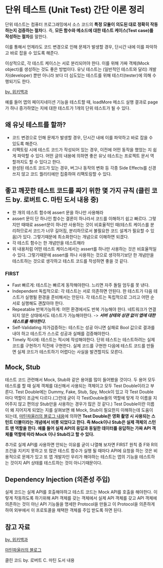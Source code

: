 # 단위 테스트 (Unit Test) 간단 이론 정리

단위 테스트는 컴퓨터 프로그래밍에서 소스 코드의 **특정 모듈이 의도된 대로 정확히 작동하는지 검증하는 절차**다. 즉, **모든 함수와 메소드에 대한 테스트 케이스(Test case)를 작성하는 절차**를 말한다.

이를 통해서 언제라도 코드 변경으로 인해 문제가 발생할 경우, 단시간 내에 이를 파악하고 바로 잡을 수 있도록 해준다. 

이상적으로, 각 테스트 케이스는 서로 분리되어야 한다. 이를 위해 가짜 객체(Mock object)를 생성하는 것도 좋은 방법이다. 유닛 테스트는 (일반적인 테스트와 달리) 개발자(developer) 뿐만 아니라 보다 더 심도있는 테스트를 위해 테스터(tester)에 의해 수행되기도 한다.

[by. 위키백과](https://ko.wikipedia.org/wiki/%EC%9C%A0%EB%8B%9B_%ED%85%8C%EC%8A%A4%ED%8A%B8)

예를 들어 앱의 페이지네이션 기능을 테스트할 때, loadMore 메소드 실행 결과로 page가 하나 증가하였는 지에 대한 테스트가 1개의 단위 테스트가 될 수 있다.

## 왜 유닛 테스트를 할까?
- 코드 변경으로 인해 문제가 발생할 경우, 단시간 내에 이를 파악하고 바로 잡을 수 있도록 해준다. 
- 리팩토링 시에 테스트 코드가 작성되어 있는 경우, 이전에 어떤 동작을 했었는 지 쉽게 파악할 수 있다. 어떤 글의 내용에 의하면 좋은 유닛 테스트는 프로젝트 문서 역할까지도 할 수 있다고 한다.
- 완성된 테스트 코드가 있는 경우, 버그나 동작의 변화 등 각종 Side Effects를 신경 쓰지 않고 코드 퀄리티에만 집중하여 리팩토링할 수 있다.

## 좋고 깨끗한 테스트 코드를 짜기 위한 몇 가지 규칙 (클린 코드 by. 로버트 C. 마틴 도서 내용 중)

- 한 개의 테스트 함수에 assert 문을 하나만 사용해라 
 - assert 문이 단 하나인 함수는 결론이 하나라서 코드를 이해하기 쉽고 빠르다. 그렇지만 때때로 assert문이 하나만 사용하는 것이 비효율적인 때(테스트 케이스를 분리하므로서 코드가 너무 길어짐, 분리하므로서 불필요한 코드 설계가 필요할 수 있음)가 있다. 그렇기때문에 최소화한다는 개념으로 이해하면 되겠다.
- 각 테스트 함수는 한 개념만을 테스트해라
 - 위 내용처럼 어떤 테스트 케이스에서는 assert를 하나만 사용하는 것은 비효율적일 수 있다.  그렇기때문에 assert를 하나 사용하는 것으로 생각하기보단 한 개념만을 테스트하는 것으로 생각하고 테스트 코드를 작성하면 좋을 것 같다.

### FIRST
- Fast 빠르게: 테스트는 빠르게 동작해야한다. 느리면 자주 돌릴 엄두를 못 낸다.
- Independent 독립적으로: 각 테스트는 서로 의존하면 안된다. 한 테스트가 다음 테스트가 실행될 환경을 준비해서는 안된다. 각 테스트는 독립적으로 그리고 어떤 순서로 실행해도 괜찮아야 한다.
- Repeatable 반복가능하게: 어떤 환경에서도 반복 가능해야 한다. 네트워크가 연결되지 않은 상태에서도 테스트가 가능해야한다. -> ***서버 상태와 상관 없이 앱에 대한 테스트를 해야한다.***
- Self-Validating 자가검증하는: 테스트는 성공 아니면 실패로 Bool 값으로 결과를 내야 하고 테스트가 스스로 성공과 실패를 검증해야한다.
- Timely 적시에: 테스트는 적시에 작성해야한다. 단위 테스트는 테스트하려는 실제 코드를 구현하기 직전에 구현한다. 실제 코드를 구현한 다음에 테스트 코드를 만들면 실제 코드가 테스트하기 어렵다는 사실을 발견할지도 모른다.

## Mock, Stub
테스트 코드 관련해서 Mock, Stub와 같은 용어를 많이 들어봤을 것이다. 두 용어 모두 테스트를 할 때 실제 객체를 대신해서 사용되는 객체이고 모두 Test Double이라고 부른다. Test Double에는 Dummy, Fake, Stub, Spy, Mock이 있고 각  Test Double 마다 역할이 조금씩 다르다.(그런데 굳이 각 TestDouble들의 역할에 맞게 각 이름을 지어주지 않고 편의상 Stub만을 사용하는 경우가 많은 것 같다.) Test Double이란 이름이 왜 지어지게 되었는 지를 살펴보면 왜 Mock, Stub이 필요한지 이해하는데 도움이 되는데, [마틴파울러의 블로그 내용](https://martinfowler.com/articles/mocksArentStubs.html)에 의하면 **Test Double은 영화 촬영 시 사용되는 스턴트 더블이라는 개념에서 비롯 되었다고 한다. 즉 Mock이나 Stub은 실제 객체의 스턴트 맨 역할을 한다. 예를 들어 실제 API의 응답과 동일한 데이터를 응답하는 가짜 API 객체를 역할에 따라 Mock 이나 Stub라고 할 수 있다.**

추가로 실제 API를 사용하면 안되는 이유를 굳이 나열해 보자면 FIRST 원칙 중 F와 R의 조건을 지키지 못하고 또 많은 테스트 함수가 실행 될 때마다 API에 요청을 하는 것은 비용적으로 문제가 있고 또 앱 개발자인 우리가 해야하는 테스트는 앱의 기능을 테스트하는 것이지 API 상태를 테스트하는 것이 아니기때문이다.

## Dependency Injection (의존성 주입)
실제 코드는 실제 API를 호출해야하고 테스트 코드는 Mock API를 호출을 해야한다. 이렇게 작동하도록 하기위해 API 객체를 갖는 객체에서 실제 API 객체를 갖고 API 객체에 의존하는 것이 아닌 API 기능들을 명세한 Protocol을 만들고 이 Protocol을 의존하게 하여 외부에서 이 프로토콜을 채택한 객체를 주입 받도록 하면 된다.


## 참고 자료

[by. 위키백과](https://ko.wikipedia.org/wiki/%EC%9C%A0%EB%8B%9B_%ED%85%8C%EC%8A%A4%ED%8A%B8)

[마틴파울러의 블로그](https://martinfowler.com/articles/mocksArentStubs.html)

클린 코드 by. 로버트 C. 마틴 도서 내용